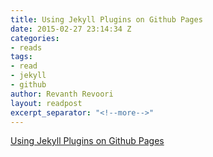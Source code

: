```yaml
---
title: Using Jekyll Plugins on Github Pages
date: 2015-02-27 23:14:34 Z
categories:
- reads
tags:
- read
- jekyll
- github
author: Revanth Revoori
layout: readpost
excerpt_separator: "<!--more-->"
---
```


<a class="embedly-card" href="http://blog.nitrous.io/2013/08/30/using-jekyll-plugins-on-github-pages.html">Using Jekyll Plugins on Github Pages  <i class="fa fa-external-link"></i></a>
<!--more-->
